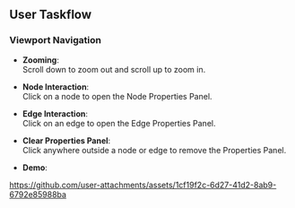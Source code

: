 ## User Taskflow

### Viewport Navigation

- **Zooming**:  
  Scroll down to zoom out and scroll up to zoom in.

- **Node Interaction**:  
  Click on a node to open the Node Properties Panel.

- **Edge Interaction**:  
  Click on an edge to open the Edge Properties Panel.

- **Clear Properties Panel**:  
  Click anywhere outside a node or edge to remove the Properties Panel.

- **Demo**:  

https://github.com/user-attachments/assets/1cf19f2c-6d27-41d2-8ab9-6792e85988ba